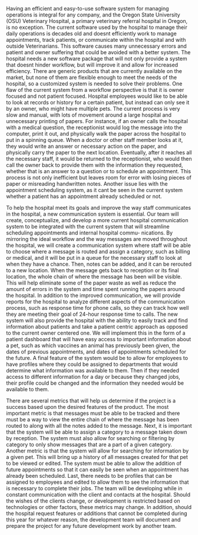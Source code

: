 Having an efficient and easy-to-use software system for managing operations is integral for any company, and the
Oregon State University (OSU) Veterinary Hospital, a primary veterinary referral hospital in Oregon, is no exception.
The current software used by the hospital to manage their daily operations is decades old and doesnt efficiently work to
manage appointments, track patients, or communicate within the hospital and with outside Veterinarians. This software
causes many unnecessary errors and patient and owner suffering that could be avoided with a better system. The
hospital needs a new software package that will not only provide a system that doesnt hinder workflow, but will
improve it and allow for increased efficiency. There are generic products that are currently available on the market, but
none of them are flexible enough to meet the needs of the hospital, so a customized system is needed to solve their
problems.
One flaw of the current system from a workflow perspective is that it is owner focused and not patient focused.
Hospital employees would like to be able to look at records or history for a certain patient, but instead can only see
it by an owner, who might have multiple pets. The current process is very slow and manual, with lots of movement
around a large hospital and unnecessary printing of papers. For instance, if an owner calls the hospital with a medical
question, the receptionist would log the message into the computer, print it out, and physically walk the paper across
the hospital to put in a spinning queue. When a doctor or other staff member looks at it, they would write an answer
or necessary action on the paper, and physically carry the paper to the next location. Eventually, after it reaches all the
necessary staff, it would be returned to the receptionist, who would then call the owner back to provide them with the
information they requested, whether that is an answer to a question or to schedule an appointment. This process is not
only inefficient but leaves room for error with losing pieces of paper or misreading handwritten notes. Another issue lies
with the appointment scheduling system, as it cant be seen in the current system whether a patient has an appointment
already scheduled or not.

To help the hospital meet its goals and improve the way staff communicates in the hospital, a new communication
system is essential. Our team will create, conceptualize, and develop a more current hospital communication system
to be integrated with the current system that will streamline scheduling appointments and internal hospital commu-
nications. By mirroring the ideal workflow and the way messages are moved throughout the hospital, we will create
a communication system where staff will be able to choose where a message is routed and assign a category, such as
billing or medical, and it will be put in a queue for the necessary staff to look at when they have a chance. Then, notes
can be added, and it can be rerouted to a new location. When the message gets back to reception or its final location, the
whole chain of where the message has been will be visible. This will help eliminate some of the paper waste as well as
reduce the amount of errors in the system and time spent running the papers around the hospital.
In addition to the improved communication, we will provide reports for the hospital to analyze different aspects of
the communication process, such as response time for phone calls, so they can track how well they are meeting their
goal of 24-hour response time to calls. The new system will also provide the hospital with the ability to easily track
and find information about patients and take a patient centric approach as opposed to the current owner centered one.
We will implement this in the form of a patient dashboard that will have easy access to important information about
a pet, such as which vaccines an animal has previously been given, the dates of previous appointments, and dates of
appointments scheduled for the future.
A final feature of the system would be to allow for employees to have profiles where they could be assigned to
departments that would determine what information was available to them. Then if they needed access to different
information for a day or because they changed jobs, their profile could be changed and the information they needed
would be available to them.

There are several metrics that will help us determine if the project is a success based upon the desired features of the
product. The most important metric is that messages must be able to be tracked and there must be a way to view the
entire chain of where the message has been routed to along with all the notes added to the message. Next, it is important
that the system will be able to assign a category to a message taken down by reception. The system must also allow for
searching or filtering by category to only show messages that are a part of a given category. Another metric is that the
system will allow for searching for information by a given pet. This will bring up a history of all messages created for
that pet to be viewed or edited. The system must be able to allow the addition of future appointments so that it can
easily be seen when an appointment has already been scheduled. Last, there needs to be profiles that can be assigned to
employees and edited to allow them to see the information that is necessary to complete their jobs.
The team will be developing while in constant communication with the client and contacts at the hospital. Should
the wishes of the clients change, or development is restricted based on technologies or other factors, these metrics may
change. In addition, should the hospital request features or additions that cannot be completed during this year for
whatever reason, the development team will document and prepare the project for any future development work by
another team.